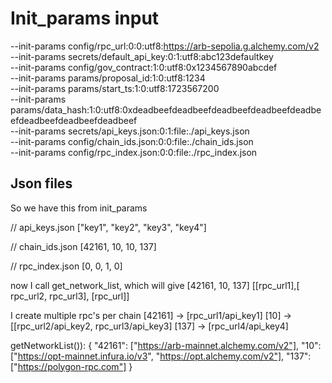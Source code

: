 # Init_params input
--init-params config/rpc_url:0:0:utf8:https://arb-sepolia.g.alchemy.com/v2 \
--init-params secrets/default_api_key:0:1:utf8:abc123defaultkey \
--init-params config/gov_contract:1:0:utf8:0x1234567890abcdef \
--init-params params/proposal_id:1:0:utf8:1234 \
--init-params params/start_ts:1:0:utf8:1723567200 \
--init-params params/data_hash:1:0:utf8:0xdeadbeefdeadbeefdeadbeefdeadbeefdeadbeefdeadbeefdeadbeefdeadbeef \
--init-params secrets/api_keys.json:0:1:file:./api_keys.json \
--init-params config/chain_ids.json:0:0:file:./chain_ids.json \
--init-params config/rpc_index.json:0:0:file:./rpc_index.json

## Json files
So we have this from init_params

// api_keys.json 
["key1", "key2", "key3", "key4"]

// chain_ids.json
[42161, 10, 10, 137]

// rpc_index.json
[0, 0, 1, 0]

now I call get_network_list, which will give
[42161, 10, 137]
[[rpc_url1],[ rpc_url2, rpc_url3], [rpc_url]]

I create multiple rpc's per chain
[42161] -> [rpc_url1/api_key1]
[10] -> [[rpc_url2/api_key2, rpc_url3/api_key3]
[137] -> [rpc_url4/api_key4]


getNetworkList()):
{
  "42161": ["https://arb-mainnet.alchemy.com/v2"],
  "10": ["https://opt-mainnet.infura.io/v3", "https://opt.alchemy.com/v2"],
  "137": ["https://polygon-rpc.com"]
}

